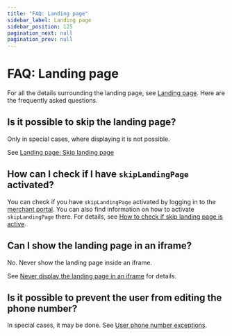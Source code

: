 ```yaml
---
title: "FAQ: Landing page"
sidebar_label: Landing page
sidebar_position: 125
pagination_next: null
pagination_prev: null
---
```


# FAQ: Landing page

For all the details surrounding the landing page, see [Landing page](../common-topics/landing-page.md#skip-landing-page).
Here are the frequently asked questions.

## Is it possible to skip the landing page?

Only in special cases, where displaying it is not possible.

See [Landing page: Skip landing page](../common-topics/landing-page.md#skip-landing-page)

## How can I check if I have `skipLandingPage` activated?

You can check if you have `skipLandingPage` activated by logging in to the
[merchant portal](https://portal.vipps.no).
You can also find information on how to activate `skipLandingPage` there.
For details, see [How to check if skip landing page is active](../common-topics/landing-page.md#how-to-check-if-skip-landing-page-is-active).

## Can I show the landing page in an iframe?

No. Never show the landing page inside an iframe.

See [Never display the landing page in an iframe](../common-topics/landing-page.md#never-display-the-landing-page-in-an-iframe) for details.

## Is it possible to prevent the user from editing the phone number?

In special cases, it may be done. See [User phone number exceptions](../common-topics/landing-page.md#user-phone-number-exceptions).
